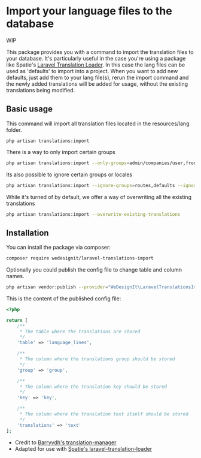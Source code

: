 # Import your language files to the database

WIP 

This package provides you with a command to import the translation files to your database.
It's particularly useful in the case you're using a package like Spatie's 
[Laravel Translation Loader](https://github.com/spatie/laravel-translation-loader). 
In this case the lang files can be used as 'defaults' to import into a project.
When you want to add new defaults, just add them to your lang file(s), rerun the 
import command and the newly added translations will be added for usage, without 
the existing translations being modified.

## Basic usage

This command will import all translation files located in the resources/lang folder.
```
php artisan translations:import
```

There is a way to only import certain groups
```bash 
php artisan translations:import --only-groups=admin/companies/user,frontend/login,home
```

Its also possible to ignore certain groups or locales

```bash
php artisan translations:import --ignore-groups=routes,defaults --ignore-locales=en,fr
```

While it's turned of by default, we offer a way of overwriting all the existing translations
```bash
php artisan translations:import --overwrite-existing-translations
```

## Installation

You can install the package via composer: 

``` bash
composer require wedesignit/laravel-translations-import
```

Optionally you could publish the config file to change table and column names.

```bash
php artisan vendor:publish --provider="WeDesignIt\LaravelTranslationsImport\TranslationsImportServiceProvider" --tag="config"
```

This is the content of the published config file:
```php
<?php

return [
    /**
     * The table where the translations are stored
     */
    'table' => 'language_lines',

    /**
     * The column where the translations group should be stored
     */
    'group' => 'group',

    /**
     * The column where the translation key should be stored
     */
    'key' => 'key',

    /**
     * The column where the translation text itself should be stored
     */
    'translations' => 'text'
];
```


 * Credit to [Barryvdh's translation-manager](https://github.com/barryvdh/laravel-translation-manager)
 * Adapted for use with [Spatie's laravel-translation-loader](https://github.com/spatie/laravel-translation-loader)
 
